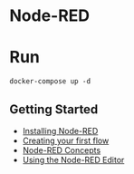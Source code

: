 # Node-RED

# Run
`docker-compose up -d`

## Getting Started
- [Installing Node-RED](https://nodered.org/docs/getting-started)
- [Creating your first flow](https://nodered.org/docs/tutorials/first-flow)
- [Node-RED Concepts](https://nodered.org/docs/user-guide/concepts)
- [Using the Node-RED Editor](https://nodered.org/docs/user-guide/editor)
